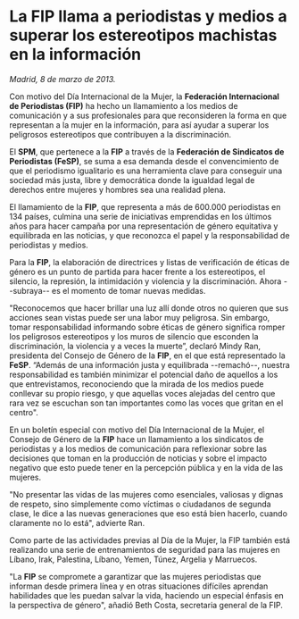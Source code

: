 # La FIP llama a periodistas y medios a superar los estereotipos machistas en la información

*Madrid, 8 de marzo de 2013.*

Con motivo del Día Internacional de la Mujer, la **Federación Internacional de Periodistas (FIP)** ha hecho un llamamiento a los medios de comunicación y a sus profesionales para que reconsideren la forma en que representan a la mujer en la información, para así ayudar a superar los peligrosos estereotipos que contribuyen a la discriminación.

El **SPM**, que pertenece a la **FIP** a través de la **Federación de Sindicatos de Periodistas (FeSP)**, se suma a esa demanda desde el convencimiento de que el periodismo igualitario es una herramienta clave para conseguir una sociedad más justa, libre y democrática donde la igualdad legal de derechos entre mujeres y hombres sea una realidad plena.

El llamamiento de la **FIP**, que representa a más de 600.000 periodistas en 134 países, culmina una serie de iniciativas emprendidas en los últimos años para hacer campaña por una representación de género equitativa y equilibrada en las noticias, y que reconozca el papel y la responsabilidad de periodistas y medios.

Para la **FIP**, la elaboración de directrices y listas de verificación de éticas de género es un punto de partida para hacer frente a los estereotipos, el silencio, la represión, la intimidación y violencia y la discriminación. Ahora --subraya-- es el momento de tomar nuevas medidas.

"Reconocemos que hacer brillar una luz allí donde otros no quieren que sus acciones sean vistas puede ser una labor muy peligrosa. Sin embargo, tomar responsabilidad informando sobre éticas de género significa romper los peligrosos estereotipos y los muros de silencio que esconden la discriminación, la violencia y a veces la muerte”, declaró Mindy Ran, presidenta del Consejo de Género de la **FIP**, en el que está representado la **FeSP**. “Además de una información justa y equilibrada --remachó--, nuestra responsabilidad es también minimizar el potencial daño de aquellos a los que entrevistamos, reconociendo que la mirada de los medios puede conllevar su propio riesgo, y que aquellas voces alejadas del centro que rara vez se escuchan son tan importantes como las voces que gritan en el centro".

En un boletín especial con motivo del Día Internacional de la Mujer, el Consejo de Género de la **FIP** hace un llamamiento a los sindicatos de periodistas y a los medios de comunicación para reflexionar sobre las decisiones que toman en la producción de noticias y sobre el impacto negativo que esto puede tener en la percepción pública y en la vida de las mujeres.

"No presentar las vidas de las mujeres como esenciales, valiosas y dignas de respeto, sino simplemente como víctimas o ciudadanos de segunda clase, le dice a las nuevas generaciones que eso está bien hacerlo, cuando claramente no lo está", advierte Ran.

Como parte de las actividades previas al Día de la Mujer, la FIP también está realizando una serie de entrenamientos de seguridad para las mujeres en Líbano, Irak, Palestina, Líbano, Yemen, Túnez, Argelia y Marruecos.

"La **FIP** se compromete a garantizar que las mujeres periodistas que informan desde primera línea y en otras situaciones difíciles aprendan habilidades que les puedan salvar la vida, haciendo un especial énfasis en la perspectiva de género", añadió Beth Costa, secretaria general de la FIP.
